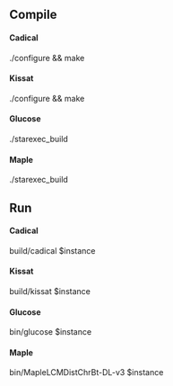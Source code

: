 ## Compile

#### Cadical
./configure && make

#### Kissat
./configure && make

#### Glucose
./starexec_build

#### Maple
./starexec_build


## Run
#### Cadical
build/cadical $instance

#### Kissat
build/kissat $instance

#### Glucose
bin/glucose $instance

#### Maple
bin/MapleLCMDistChrBt-DL-v3 $instance
